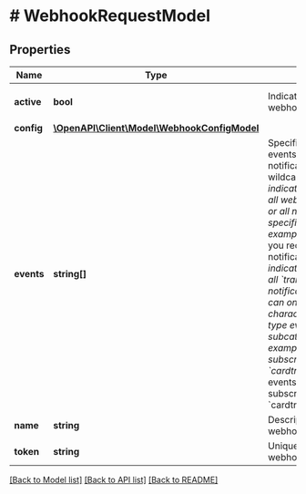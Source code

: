 # # WebhookRequestModel

## Properties

Name | Type | Description | Notes
------------ | ------------- | ------------- | -------------
**active** | **bool** | Indicates whether the webhook is active. | [optional] [default to true]
**config** | [**\OpenAPI\Client\Model\WebhookConfigModel**](WebhookConfigModel.md) |  |
**events** | **string[]** | Specifies the types of events for which notifications are sent.  The wildcard character &#x60;\\*&#x60; indicates that you receive all webhook notifications, or all notifications of a specified category. For example, &#x60;*&#x60; indicates that you receive all webhook notifications; &#x60;transaction.*&#x60; indicates that you receive all &#x60;transaction&#x60; webhook notifications.  *NOTE:* You can only use the wildcard character with the _base_ type events, not subcategories. For example, you cannot subscribe to &#x60;cardtransition.fulfillment.\\*&#x60; events, but you can subscribe to &#x60;cardtransition.*&#x60;. |
**name** | **string** | Descriptive name of the webhook. |
**token** | **string** | Unique identifier of the webhook. | [optional]

[[Back to Model list]](../../README.md#models) [[Back to API list]](../../README.md#endpoints) [[Back to README]](../../README.md)
